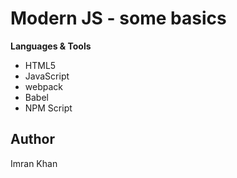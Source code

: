 <h1>Modern JS - some basics</h1>

**Languages & Tools**
* HTML5
* JavaScript
* webpack
* Babel
* NPM Script

<h2>Author</h2>
Imran Khan
